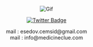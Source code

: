 <!-- Gif -->
<p align="center">
  <a href="https://media.giphy.com/media/v1.Y2lkPTc5MGI3NjExMnA5OXN4YmMzbDAyMDVudDg3eDM5ZHYxeDR3c3djejE1dndjNmVtdSZlcD12MV9pbnRlcm5hbF9naWZfYnlfaWQmY3Q9Zw/26u4nJPf0JtQPdStq/giphy.gif" target="_blank">
    <img src="https://media.giphy.com/media/v1.Y2lkPTc5MGI3NjExMnA5OXN4YmMzbDAyMDVudDg3eDM5ZHYxeDR3c3djejE1dndjNmVtdSZlcD12MV9pbnRlcm5hbF9naWZfYnlfaWQmY3Q9Zw/26u4nJPf0JtQPdStq/giphy.gif" style="max-width: 100%; display: inline-block;" alt="Gif" />
  </a>
</p>

<!-- Twitter Badge -->
<p align="center">
  <a href="https://twitter.com/kkocality" rel="nofollow">
    <img src="https://camo.githubusercontent.com/344871562459b446020edfad3758f2eaec8aa08d332bf52413055b03bb056b46/68747470733a2f2f696d672e736869656c64732e696f2f62616467652f547769747465722d626c75653f7374796c653d666f722d7468652d6261646765266c6f676f3d74776974746572266c6f676f436f6c6f723d7768697465" alt="Twitter Badge" style="max-width: 100%;">
  </a>
</p>

<!-- Email -->
<div align="center" dir="auto">  
  mail : esedov.cemsid@gmail.com
</div>
<!-- Email -->
<div align="center" dir="auto">  
  mail : info@medicineclue.com
</div>

